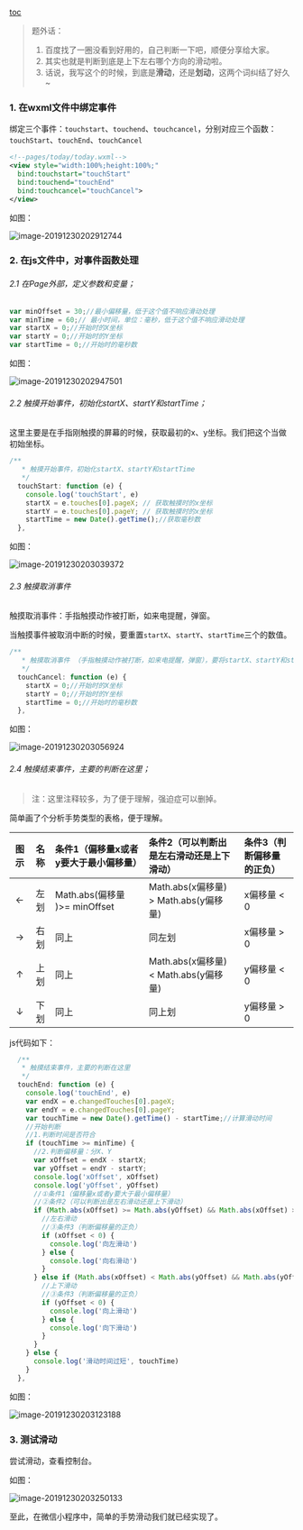 [toc](小程序滑动手势处理)

> 题外话：
>
> 1. 百度找了一圈没看到好用的，自己判断一下吧，顺便分享给大家。
> 2. 其实也就是判断到底是上下左右哪个方向的滑动啦。
> 3. 话说，我写这个的时候，到底是**滑动**，还是**划动**，这两个词纠结了好久~

### 1. 在wxml文件中绑定事件

绑定三个事件：`touchstart`、`touchend`、`touchcancel`，分别对应三个函数：`touchStart`、`touchEnd`、`touchCancel`

```xml
<!--pages/today/today.wxml-->
<view style="width:100%;height:100%;" 
  bind:touchstart="touchStart" 
  bind:touchend="touchEnd" 
  bind:touchcancel="touchCancel">
</view>
```

如图：

![image-20191230202912744](./images/201912/image-20191230202912744.png)

### 2. 在js文件中，对事件函数处理

###### 2.1 在Page外部，定义参数和变量；

```javascript
var minOffset = 30;//最小偏移量，低于这个值不响应滑动处理
var minTime = 60;// 最小时间，单位：毫秒，低于这个值不响应滑动处理
var startX = 0;//开始时的X坐标
var startY = 0;//开始时的Y坐标
var startTime = 0;//开始时的毫秒数
```

如图：

![image-20191230202947501](./images/201912/image-20191230202947501.png)

###### 2.2 触摸开始事件，初始化startX、startY和startTime；

这里主要是在手指刚触摸的屏幕的时候，获取最初的x、y坐标。我们把这个当做初始坐标。

```javascript
/**
   * 触摸开始事件，初始化startX、startY和startTime
   */
  touchStart: function (e) {
    console.log('touchStart', e)
    startX = e.touches[0].pageX; // 获取触摸时的x坐标  
    startY = e.touches[0].pageY; // 获取触摸时的x坐标
    startTime = new Date().getTime();//获取毫秒数
  },
```

如图：

![image-20191230203039372](./images/201912/image-20191230203015369.png)

###### 2.3 触摸取消事件

触摸取消事件：手指触摸动作被打断，如来电提醒，弹窗。

当触摸事件被取消中断的时候，要重置`startX`、`startY`、`startTime`三个的数值。

```javascript
/**
   * 触摸取消事件 （手指触摸动作被打断，如来电提醒，弹窗），要将startX、startY和startTime重置
   */
  touchCancel: function (e) {
    startX = 0;//开始时的X坐标
    startY = 0;//开始时的Y坐标
    startTime = 0;//开始时的毫秒数
  },
```

如图：

![image-20191230203056924](./images/201912/image-20191230203056924.png)

###### 2.4 触摸结束事件，主要的判断在这里；

> 注：这里注释较多，为了便于理解，强迫症可以删掉。

简单画了个分析手势类型的表格，便于理解。

| 图示 | 名称 | 条件1（偏移量x或者y要大于最小偏移量） | 条件2（可以判断出是左右滑动还是上下滑动） | 条件3（判断偏移量的正负） |
| :--: | :--: | :------------------------------------ | :---------------------------------------- | :------------------------ |
|  ←   | 左划 | Math.abs(偏移量 )>= minOffset         | Math.abs(x偏移量) > Math.abs(y偏移量)     | x偏移量 < 0               |
|  →   | 右划 | 同上                                  | 同左划                                    | x偏移量 > 0               |
|  ↑   | 上划 | 同上                                  | Math.abs(x偏移量) < Math.abs(y偏移量)     | y偏移量 < 0               |
|  ↓   | 下划 | 同上                                  | 同上划                                    | y偏移量 > 0               |

js代码如下：

```javascript
  /**
   * 触摸结束事件，主要的判断在这里
   */
  touchEnd: function (e) {
    console.log('touchEnd', e)
    var endX = e.changedTouches[0].pageX;
    var endY = e.changedTouches[0].pageY;
    var touchTime = new Date().getTime() - startTime;//计算滑动时间
    //开始判断
    //1.判断时间是否符合
    if (touchTime >= minTime) {
      //2.判断偏移量：分X、Y
      var xOffset = endX - startX;
      var yOffset = endY - startY;
      console.log('xOffset', xOffset)
      console.log('yOffset', yOffset)
      //①条件1（偏移量x或者y要大于最小偏移量）
      //②条件2（可以判断出是左右滑动还是上下滑动）
      if (Math.abs(xOffset) >= Math.abs(yOffset) && Math.abs(xOffset) >= minOffset) {
        //左右滑动
        //③条件3（判断偏移量的正负）
        if (xOffset < 0) {
          console.log('向左滑动')
        } else {
          console.log('向右滑动')
        }
      } else if (Math.abs(xOffset) < Math.abs(yOffset) && Math.abs(yOffset) >= minOffset) {
        //上下滑动
        //③条件3（判断偏移量的正负）
        if (yOffset < 0) {
          console.log('向上滑动')
        } else {
          console.log('向下滑动')
        }
      }
    } else {
      console.log('滑动时间过短', touchTime)
    }
  },
```

如图：

![image-20191230203123188](./images/201912/image-20191230203123188.png)

### 3. 测试滑动

尝试滑动，查看控制台。

如图：

![image-20191230203250133](./images/201912/image-20191230203250133.png)

至此，在微信小程序中，简单的手势滑动我们就已经实现了。